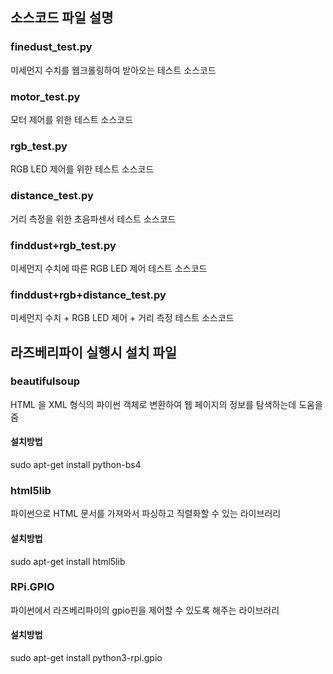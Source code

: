 ## 소스코드 파일 설명 <br>
### finedust_test.py <br>
미세먼지 수치를 웹크롤링하여 받아오는 테스트 소스코드 <br>
### motor_test.py <br>
모터 제어를 위한 테스트 소스코드 <br>
### rgb_test.py <br>
RGB LED 제어를 위한 테스트 소스코드 <br>
### distance_test.py <br>
거리 측정을 위한 초음파센서 테스트 소스코드 <br>
### finddust+rgb_test.py <br>
미세먼지 수치에 따른 RGB LED 제어 테스트 소스코드 <br>
### finddust+rgb+distance_test.py <br>
미세먼지 수치 + RGB LED 제어 + 거리 측정 테스트 소스코드 <br>
## 라즈베리파이 실행시 설치 파일 <br>
### beautifulsoup <br>
HTML 을 XML 형식의 파이썬 객체로 변환하여 웹 페이지의 정보를 탐색하는데 도움을 줌 <br>
#### 설치방법 <br>
sudo apt-get install python-bs4 <br>
### html5lib <br>
파이썬으로 HTML 문서를 가져와서 파싱하고 직렬화할 수 있는 라이브러리 <br>
#### 설치방법 <br>
sudo apt-get install html5lib
### RPi.GPIO
파이썬에서 라즈베리파이의 gpio핀을 제어할 수 있도록 해주는 라이브러리 <br>
#### 설치방법 <br>
sudo apt-get install python3-rpi.gpio <br>